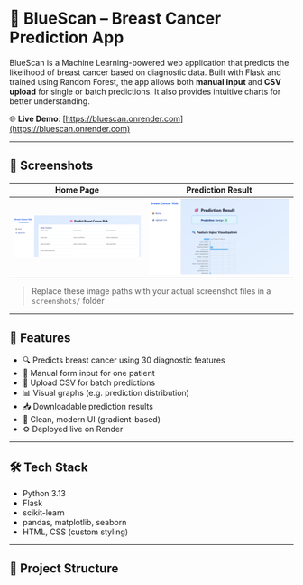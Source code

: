 
# 🔷 BlueScan – Breast Cancer Prediction App

BlueScan is a Machine Learning-powered web application that predicts the likelihood of breast cancer based on diagnostic data. Built with Flask and trained using Random Forest, the app allows both **manual input** and **CSV upload** for single or batch predictions. It also provides intuitive charts for better understanding.

🌐 **Live Demo**: [https://bluescan.onrender.com](https://bluescan.onrender.com)

---

## 📸 Screenshots

| Home Page | Prediction Result |
|-----------|-------------------|
| ![Home](screenshots/homepage.png) | ![Result](screenshots/result.png) |

> Replace these image paths with your actual screenshot files in a `screenshots/` folder

---

## 🧠 Features

- 🔍 Predicts breast cancer using 30 diagnostic features
- 🧾 Manual form input for one patient
- 📂 Upload CSV for batch predictions
- 📊 Visual graphs (e.g. prediction distribution)
- 📥 Downloadable prediction results
- 🌈 Clean, modern UI (gradient-based)
- ⚙️ Deployed live on Render

---

## 🛠️ Tech Stack

- Python 3.13
- Flask
- scikit-learn
- pandas, matplotlib, seaborn
- HTML, CSS (custom styling)

---

## 📁 Project Structure

